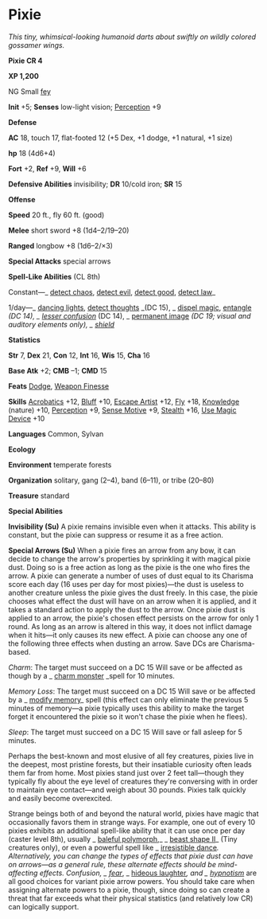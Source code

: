 # Pixie

_This tiny, whimsical-looking humanoid darts about swiftly on wildly colored gossamer wings._

**Pixie CR 4**

**XP 1,200**

NG Small [fey](creatureTypes.html#_fey)

**Init** +5; **Senses** low-light vision; [Perception](../skills/perception.html#_perception) +9

**Defense**

**AC** 18, touch 17, flat-footed 12 (+5 Dex, +1 dodge, +1 natural, +1 size)

**hp** 18 (4d6+4)

**Fort** +2, **Ref** +9, **Will** +6

**Defensive Abilities** invisibility; **DR** 10/cold iron; **SR** 15

**Offense**

**Speed** 20 ft., fly 60 ft. (good)

**Melee** short sword +8 (1d4–2/19–20)

**Ranged** longbow +8 (1d6–2/×3)

**Special Attacks** special arrows

**Spell-Like Abilities** (CL 8th)

Constant—_ [detect chaos](../spells/detectChaos.html#_detect-chaos), [detect evil](../spells/detectEvil.html#_detect-evil), [detect good](../spells/detectGood.html#_detect-good), [detect law](../spells/detectLaw.html#_detect-law)_

1/day—_ [dancing lights](../spells/dancingLights.html#_dancing-lights), [detect thoughts](../spells/detectThoughts.html#_detect-thoughts) _(DC 15), _ [dispel magic](../spells/dispelMagic.html#_dispel-magic), [entangle](../spells/entangle.html#_entangle) _(DC 14), _ [lesser confusion](../spells/confusion.html#_confusion-lesser)_ (DC 14), _ [permanent image](../spells/permanentImage.html#_permanent-image) _(DC 19; visual and auditory elements only), _ [shield](../spells/shield.html#_shield)_

**Statistics**

**Str** 7, **Dex** 21, **Con** 12, **Int** 16, **Wis** 15, **Cha** 16

**Base Atk** +2; **CMB** –1; **CMD** 15

**Feats** [Dodge](../feats.html#_dodge), [Weapon Finesse](../feats.html#_weapon-finesse)

**Skills** [Acrobatics](../skills/acrobatics.html#_acrobatics) +12, [Bluff](../skills/bluff.html#_bluff) +10, [Escape Artist](../skills/escapeArtist.html#_escape-artist) +12, [Fly](../skills/fly.html#_fly) +18, [Knowledge](../skills/knowledge.html#_knowledge) (nature) +10, [Perception](../skills/perception.html#_perception) +9, [Sense Motive](../skills/senseMotive.html#_sense-motive) +9, [Stealth](../skills/stealth.html#_stealth) +16, [Use Magic Device](../skills/useMagicDevice.html#_use-magic-device) +10

**Languages** Common, Sylvan

**Ecology**

**Environment** temperate forests

**Organization** solitary, gang (2–4), band (6–11), or tribe (20–80)

**Treasure** standard

**Special Abilities**

**Invisibility (Su)** A pixie remains invisible even when it attacks. This ability is constant, but the pixie can suppress or resume it as a free action.

**Special Arrows (Su)** When a pixie fires an arrow from any bow, it can decide to change the arrow's properties by sprinkling it with magical pixie dust. Doing so is a free action as long as the pixie is the one who fires the arrow. A pixie can generate a number of uses of dust equal to its Charisma score each day (16 uses per day for most pixies)—the dust is useless to another creature unless the pixie gives the dust freely. In this case, the pixie chooses what effect the dust will have on an arrow when it is applied, and it takes a standard action to apply the dust to the arrow. Once pixie dust is applied to an arrow, the pixie's chosen effect persists on the arrow for only 1 round. As long as an arrow is altered in this way, it does not inflict damage when it hits—it only causes its new effect. A pixie can choose any one of the following three effects when dusting an arrow. Save DCs are Charisma-based.

_Charm_: The target must succeed on a DC 15 Will save or be affected as though by a _ [charm monster](../spells/charmMonster.html#_charm-monster) _spell for 10 minutes.

_Memory Loss_: The target must succeed on a DC 15 Will save or be affected by a _ [modify memory](../spells/modifyMemory.html#_modify-memory)_ spell (this effect can only eliminate the previous 5 minutes of memory—a pixie typically uses this ability to make the target forget it encountered the pixie so it won't chase the pixie when he flees).

_Sleep_: The target must succeed on a DC 15 Will save or fall asleep for 5 minutes.

Perhaps the best-known and most elusive of all fey creatures, pixies live in the deepest, most pristine forests, but their insatiable curiosity often leads them far from home. Most pixies stand just over 2 feet tall—though they typically fly about the eye level of creatures they're conversing with in order to maintain eye contact—and weigh about 30 pounds. Pixies talk quickly and easily become overexcited.

Strange beings both of and beyond the natural world, pixies have magic that occasionally favors them in strange ways. For example, one out of every 10 pixies exhibits an additional spell-like ability that it can use once per day (caster level 8th), usually _ [baleful polymorph](../spells/balefulPolymorph.html#_baleful-polymorph),_ _ [beast shape II](../spells/beastShape.html#_beast-shape-ii)_ (Tiny creatures only), or even a powerful spell like _ [irresistible dance](../spells/irresistibleDance.html#_irresistible-dance)_. Alternatively, you can change the types of effects that pixie dust can have on arrows—as a general rule, these alternate effects should be mind-affecting effects. _Confusion_, _ [fear](../spells/fear.html#_fear)_, _ [hideous laughter](../spells/hideousLaughter.html#_hideous-laughter)_, and _ [hypnotism](../spells/hypnotism.html#_hypnotism)_ are all good choices for variant pixie arrow powers. You should take care when assigning alternate powers to a pixie, though, since doing so can create a threat that far exceeds what their physical statistics (and relatively low CR) can logically support.

